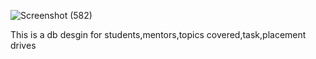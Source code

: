 ![Screenshot (582)](https://github.com/swathimuneeswaran/Db-Mongo-Task/assets/113039047/388f819c-5c28-4dd3-a55f-51eb73f9b0a4)



This is a db desgin for students,mentors,topics covered,task,placement drives

